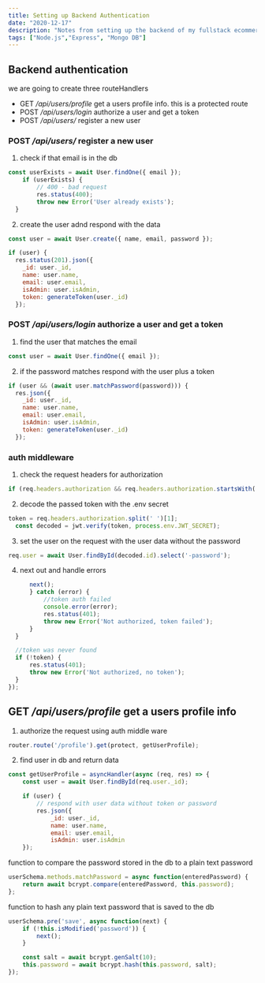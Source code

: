 ```yaml
---
title: Setting up Backend Authentication
date: "2020-12-17"
description: "Notes from setting up the backend of my fullstack ecommerce project."
tags: ["Node.js","Express", "Mongo DB"]
---
```


## Backend authentication

we are going to create three routeHandlers
- GET */api/users/profile* get a users profile info. this is a protected route
- POST */api/users/login* authorize a user and get a token
- POST */api/users/* register a new user

### POST */api/users/* register a new user

1. check if that email is in the db
```js
const userExists = await User.findOne({ email });
	if (userExists) {
		// 400 - bad request
		res.status(400);
		throw new Error('User already exists');
  }
```

2. create the user adnd respond with the data 
```js
const user = await User.create({ name, email, password });

if (user) {
  res.status(201).json({
    _id: user._id,
    name: user.name,
    email: user.email,
    isAdmin: user.isAdmin,
    token: generateToken(user._id)
  });
```

### POST */api/users/login* authorize a user and get a token

1. find the user that matches the email
```js
const user = await User.findOne({ email });
```

2. if the password matches respond with the user plus a token
```js
if (user && (await user.matchPassword(password))) {
  res.json({
    _id: user._id,
    name: user.name,
    email: user.email,
    isAdmin: user.isAdmin,
    token: generateToken(user._id)
  });
```



 ### auth middleware
  1. check the request headers for authorization 
  ```js
  if (req.headers.authorization && req.headers.authorization.startsWith('Bearer')) {
  ```

  2. decode the passed token with the .env secret
  ```js
  token = req.headers.authorization.split(' ')[1];
	const decoded = jwt.verify(token, process.env.JWT_SECRET);
  ```

  3. set the user on the request with the user data without the password
  ```js
  req.user = await User.findById(decoded.id).select('-password');
  ```
  
  4. next out and handle errors
  ```js
  		next();
		} catch (error) {
			//token auth failed
			console.error(error);
			res.status(401);
			throw new Error('Not authorized, token failed');
		}
	}

	//token was never found
	if (!token) {
		res.status(401);
		throw new Error('Not authorized, no token');
	}
  });
  ```

## GET */api/users/profile* get a users profile info

1. authorize the request using auth middle ware
```js
router.route('/profile').get(protect, getUserProfile);
```

2. find user in db and return data 
```js
const getUserProfile = asyncHandler(async (req, res) => {
	const user = await User.findById(req.user._id);

	if (user) {
		// respond with user data without token or password
		res.json({
			_id: user._id,
			name: user.name,
			email: user.email,
			isAdmin: user.isAdmin
    });
```
















function to compare the password stored in the db to a plain text password

```js 
userSchema.methods.matchPassword = async function(enteredPassword) {
	return await bcrypt.compare(enteredPassword, this.password);
};
```

function to hash any plain text password that is saved to the db 

```js
userSchema.pre('save', async function(next) {
	if (!this.isModified('password')) {
		next();
	}

	const salt = await bcrypt.genSalt(10);
	this.password = await bcrypt.hash(this.password, salt);
});
```